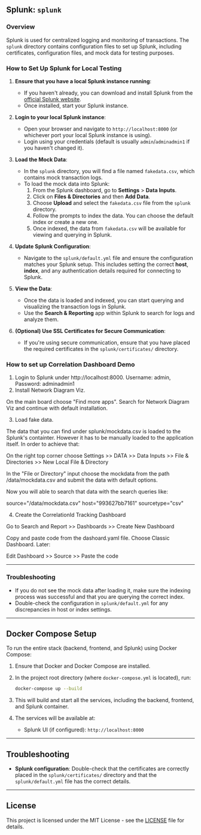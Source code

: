 ## Splunk: `splunk`

### Overview
Splunk is used for centralized logging and monitoring of transactions. The `splunk` directory contains configuration files to set up Splunk, including certificates, configuration files, and mock data for testing purposes.

### How to Set Up Splunk for Local Testing

1. **Ensure that you have a local Splunk instance running**:
   - If you haven't already, you can download and install Splunk from the [official Splunk website](https://www.splunk.com/).
   - Once installed, start your Splunk instance.

2. **Login to your local Splunk instance**:
   - Open your browser and navigate to `http://localhost:8000` (or whichever port your local Splunk instance is using).
   - Login using your credentials (default is usually `admin`/`adminadmin1` if you haven't changed it).

3. **Load the Mock Data**:
   - In the `splunk` directory, you will find a file named `fakedata.csv`, which contains mock transaction logs.
   - To load the mock data into Splunk:
     1. From the Splunk dashboard, go to **Settings** > **Data Inputs**.
     2. Click on **Files & Directories** and then **Add Data**.
     3. Choose **Upload** and select the `fakedata.csv` file from the `splunk` directory.
     4. Follow the prompts to index the data. You can choose the default index or create a new one.
     5. Once indexed, the data from `fakedata.csv` will be available for viewing and querying in Splunk.

4. **Update Splunk Configuration**:
   - Navigate to the `splunk/default.yml` file and ensure the configuration matches your Splunk setup. This includes setting the correct **host**, **index**, and any authentication details required for connecting to Splunk.

5. **View the Data**:
   - Once the data is loaded and indexed, you can start querying and visualizing the transaction logs in Splunk.
   - Use the **Search & Reporting** app within Splunk to search for logs and analyze them.

6. **(Optional) Use SSL Certificates for Secure Communication**:
   - If you're using secure communication, ensure that you have placed the required certificates in the `splunk/certificates/` directory.


### How to set up Correlation Dashboard Demo

1. Login to Splunk under http://localhost:8000. Username: admin, Password: adminadmin1
2. Install Network Diagram Viz.

On the main board choose "Find more apps". Search for Network Diagram Viz and continue with default installation.

3. Load fake data.

The data that you can find under splunk/mockdata.csv is loaded to the Splunk's containter. However it has to be manually loaded to the application itself. In order to achieve that:

On the right top corner choose Settings >> DATA >> Data Inputs >> File & Directories >> New Local File & Directory

In the "File or Directory" input choose the mockdata from the path /data/mockdata.csv and submit the data with default options.

Now you will able to search that data with the search queries like:

source="/data/mockdata.csv" host="993627bb7161" sourcetype="csv"

4. Create the CorrelationId Tracking Dashboard

Go to Search and Report >> Dashboards >> Create New Dashboard

Copy and paste code from the dashoard.yaml file. Choose Classic Dashboard. Later:

Edit Dashboard >> Source >> Paste the code


---

### Troubleshooting
- If you do not see the mock data after loading it, make sure the indexing process was successful and that you are querying the correct index.
- Double-check the configuration in `splunk/default.yml` for any discrepancies in host or index settings.

---

## Docker Compose Setup

To run the entire stack (backend, frontend, and Splunk) using Docker Compose:

1. Ensure that Docker and Docker Compose are installed.
2. In the project root directory (where `docker-compose.yml` is located), run:

   ```bash
   docker-compose up --build
   ```

3. This will build and start all the services, including the backend, frontend, and Splunk container.
4. The services will be available at:
   - Splunk UI (if configured): `http://localhost:8000`

---
## Troubleshooting

- **Splunk configuration**: Double-check that the certificates are correctly placed in the `splunk/certificates/` directory and that the `splunk/default.yml` file has the correct details.

---

## License

This project is licensed under the MIT License - see the [LICENSE](LICENSE) file for details.
